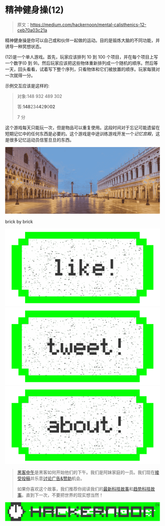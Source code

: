 # 精神健身操(12)

> 原文：<https://medium.com/hackernoon/mental-calisthenics-12-ceb70a03c21a>

精神健身操是你可以自己或和伙伴一起做的运动。目的是锻炼大脑的不同功能，并诱导一种冥想状态。

(12)是一个单人游戏。首先，玩家应该排列 10 到 100 个项目，并在每个项目上写一个数字(0 到 9)。然后玩家应该把这些物体重新排列成一个随机的顺序。然后等一天，回头看看，试着写下整个序列，只看物体和它们被放置的顺序。玩家每猜对一次就得一分。

示例交互应该是这样的:

> 对象:148 932 489 302
> 
> 答:**148**234**4**2**9**0**02**
> 
> 7 分

这个游戏每天只能玩一次，但是物品可以重复使用。这段时间对于忘记可能遗留在短期记忆中的任何东西是必要的。这个游戏是中途训练游戏开发一个*记忆宫殿*，这是很多记忆运动员信誓旦旦的东西。

![](img/bdb21a6b8d9bab857f1677319ecfd405.png)

brick by brick

[![](img/50ef4044ecd4e250b5d50f368b775d38.png)](http://bit.ly/HackernoonFB)[![](img/979d9a46439d5aebbdcdca574e21dc81.png)](https://goo.gl/k7XYbx)[![](img/2930ba6bd2c12218fdbbf7e02c8746ff.png)](https://goo.gl/4ofytp)

> [黑客中午](http://bit.ly/Hackernoon)是黑客如何开始他们的下午。我们是阿妹家庭的一员。我们现在[接受投稿](http://bit.ly/hackernoonsubmission)并乐意[讨论广告&赞助](mailto:partners@amipublications.com)机会。
> 
> 如果你喜欢这个故事，我们推荐你阅读我们的[最新科技故事](http://bit.ly/hackernoonlatestt)和[趋势科技故事](https://hackernoon.com/trending)。直到下一次，不要把世界的现实想当然！

![](img/be0ca55ba73a573dce11effb2ee80d56.png)